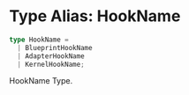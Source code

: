 # Type Alias: HookName

```ts
type HookName = 
  | BlueprintHookName
  | AdapterHookName
  | KernelHookName;
```

HookName Type.
